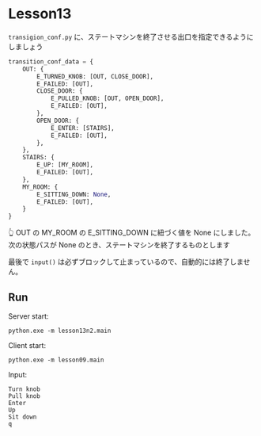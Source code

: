 # Lesson13

`transigion_conf.py` に、ステートマシンを終了させる出口を指定できるようにしましょう  

```python
transition_conf_data = {
    OUT: {
        E_TURNED_KNOB: [OUT, CLOSE_DOOR],
        E_FAILED: [OUT],
        CLOSE_DOOR: {
            E_PULLED_KNOB: [OUT, OPEN_DOOR],
            E_FAILED: [OUT],
        },
        OPEN_DOOR: {
            E_ENTER: [STAIRS],
            E_FAILED: [OUT],
        },
    },
    STAIRS: {
        E_UP: [MY_ROOM],
        E_FAILED: [OUT],
    },
    MY_ROOM: {
        E_SITTING_DOWN: None,
        E_FAILED: [OUT],
    }
}
```

👆 OUT の MY_ROOM の E_SITTING_DOWN に紐づく値を None にしました。  
次の状態パスが None のとき、ステートマシンを終了するものとします  

最後で `input()` は必ずブロックして止まっているので、自動的には終了しません。  

## Run

Server start:  

```shell
python.exe -m lesson13n2.main
```

Client start:  

```shell
python.exe -m lesson09.main
```

Input:  

```plain
Turn knob
Pull knob
Enter
Up
Sit down
q
```
